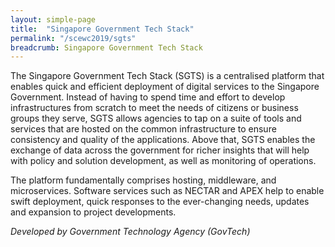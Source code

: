 ```yaml
---
layout: simple-page
title:  "Singapore Government Tech Stack"
permalink: "/scewc2019/sgts"
breadcrumb: Singapore Government Tech Stack
---
```


The Singapore Government Tech Stack (SGTS) is a centralised platform that enables quick and efficient deployment of digital services to the Singapore Government. Instead of having to spend time and effort to develop infrastructures from scratch to meet the needs of citizens or business groups they serve, SGTS allows agencies to tap on a suite of tools and services that are hosted on the common infrastructure to ensure consistency and quality of the applications. Above that, SGTS enables the exchange of data across the government for richer insights that will help with policy and solution development, as well as monitoring of operations.

The platform fundamentally comprises hosting, middleware, and microservices. Software services such as NECTAR and APEX help to enable swift deployment, quick responses to the ever-changing needs, updates and expansion to project developments. 

*Developed by Government Technology Agency (GovTech)* 

